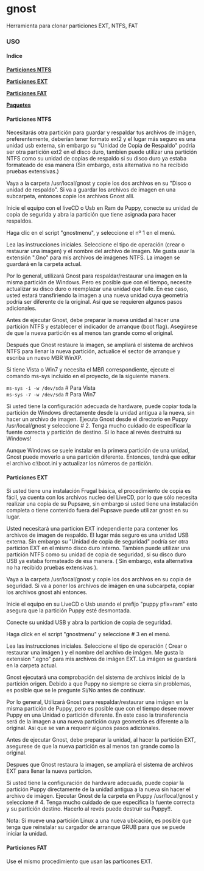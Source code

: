 gnost
=====

Herramienta para clonar particiones EXT, NTFS, FAT

### USO

#### Indice
**[Particiones NTFS](#particiones-ntfs)** 

**[Particiones EXT](#particiones-ext)** 

**[Particiones FAT](#particiones-fat)** 

**[Paquetes](#paquetes)** 

#### Particiones NTFS

Necesitarás otra partición para guardar y respaldar tus archivos de imágen, preferentemente, deberían tener formato
ext2 y el lugar más seguro es una unidad usb externa, sin embargo su "Unidad de Copia de Respaldo" podría ser otra partición 
ext2 en el disco duro, tambien puede utilizar una partición NTFS como su unidad de copias de respaldo si su disco 
duro ya estaba formateado de esa manera (Sin embargo, esta alternativa no ha recibido pruebas extensivas.)

Vaya a la carpeta /usr/local/gnost y copie los dos archivos en su "Disco o unidad de respaldo". Si va a guardar los 
archivos de imagen en una subcarpeta, entonces copie los archivos Gnost allí.

Inicie el equipo con el liveCD o Usb en Ram de Puppy, conecte su unidad de copia de segurida y abra la partición 
que tiene asignada para hacer respaldos.

Haga clic en el script "gnostmenu", y seleccione el nº 1 en el menú. 

Lea las instrucciones iniciales. Seleccione el tipo de operación (crear o restaurar una imagen) y el nombre del 
archivo de imagen. Me gusta usar la extensión ".Gno" para mis archivos de imágenes NTFS. La imagen se 
guardará en la carpeta actual. 

Por lo general, utilizará Gnost para respaldar/restaurar una imagen en la misma partición de Windows. 
Pero es posible que con el tiempo, necesite actualizar su disco duro o reemplazar una unidad que falle. 
En ese caso, usted estará transfiriendo la imagen a una nueva unidad cuya geometría podría ser 
diferente de la original. Así que se requieren algunos pasos adicionales.

Antes de ejecutar Gnost, debe preparar la nueva unidad al hacer una partición NTFS y establecer el 
indicador de arranque (boot flag). Asegúrese de que la nueva partición es al menos tan grande como el original. 

Después que Gnost restaure la imagen, se ampliará el sistema de archivos NTFS para llenar la nueva 
partición, actualice el sector de arranque y escriba un nuevo MBR WinXP.

Si tiene Vista o Win7 y necesita el MBR correspondiente, ejecute el comando ms-sys incluido en el proyecto, de la siguiente
manera.

`ms-sys -i -w /dev/sda`   # Para Vista  
`ms-sys -7 -w /dev/sda`   # Para Win7

Si usted tiene la configuración adecuada de hardware, puede copiar toda la partición de Windows directamente 
desde la unidad antigua a la nueva, sin hacer un archivo de imagen. Ejecuta Gnost 
desde el directorio en Puppy  /usr/local/gnost y seleccione # 2. Tenga mucho cuidado de especificar
la fuente correcta y partición de destino. Si lo hace al revés destruirá su Windows!

Aunque Windows se suele instalar en la primera partición de una unidad, Gnost puede moverlo a 
una partición diferente. Entonces, tendrá que editar el archivo c:\boot.ini y actualizar los números de partición.

#### Particiones EXT

Si usted tiene una instalación Frugal básica, el procedimiento de copia es fácil, ya cuenta con los
archivos nucleo del LiveCD, por lo que sólo necesita realizar una copia de su Pupsave, sin embargo 
si usted tiene una instalación completa o tiene contenido fuera del Pupsave puede utilizar gnost en 
su lugar.

Usted necesitará una particion EXT independiente para contener los archivos de imagen de 
respaldo. El lugar más seguro es una unidad USB externa. Sin embargo su "Unidad de copia 
de seguridad" podría ser otra particion EXT en el mismo disco duro interno. Tambien puede 
utilizar una partición NTFS como su unidad de copia de seguridad, si su disco duro USB ya estaba 
formateado de esa manera. ( Sin embargo, esta alternativa no ha recibido pruebas extensivas ).

Vaya a la carpeta /usr/local/gnost y copie los dos archivos en su copia de seguridad. Si va a poner 
los archivos de imágen en una subcarpeta, copiar los archivos gnost ahi entonces.

Inicie el equipo en su LiveCD o Usb usando el prefijo "puppy pfix=ram" esto asegura que la partición 
Puppy esté desmontada.

Conecte su unidad USB y abra la particion de copia de seguridad.

Haga click en el script "gnostmenu" y seleccione # 3 en el menú.

Lea las instrucciones iniciales. Seleccione el tipo de operación ( Crear o restaurar una imágen ) 
y el nombre del archivo de imágen. Me gusta la extension ".egno" para mis archivos de 
imágen EXT. La imágen se guardará en la carpeta actual.

Gnost ejecutará una comprobación del sistema de archivos inicial de la partición origen.
Debido a que Puppy no siempre se cierra sin problemas, es posible que se le pregunte Si/No 
antes de continuar.

Por lo general, Utilizará Gnost para respaldar/restaurar una imágen en la misma partición 
de Puppy, pero es posible que con el tiempo desee mover Puppy en una Unidad o partición 
diferente. En este caso la transferencia será de la imagen a una nueva partición cuya 
geometría es diferente a la original. Asi que se van a requerir algunos pasos adicionales.

Antes de ejecutar Gnost, debe preparar la unidad, al hacer la partición EXT, asegurese de 
que la nueva partición es al menos tan grande como la original.

Despues que Gnost restaura la imagen, se ampliará el sistema de archivos EXT para llenar la 
nueva particíon.

Si usted tiene la configuración de hardware adecuada, puede copiar la partición Puppy 
directamente de la unidad antigua a la nueva sin hacer el archivo de imágen. Ejecutar 
Gnost de la carpeta en Puppy /usr/local/gnost y seleccione # 4. Tenga mucho cuidado 
de que especifica la fuente correcta y su partición destino. Hacerlo al revés puede 
destruir su Puppy!!.

Nota: Si mueve una partición Linux a una nueva ubicación, es posible que tenga que 
reinstalar su cargador de arranque GRUB para que se puede iniciar la unidad.

#### Particiones FAT 

Use el mismo procedimiento que usan las particones EXT.

 


